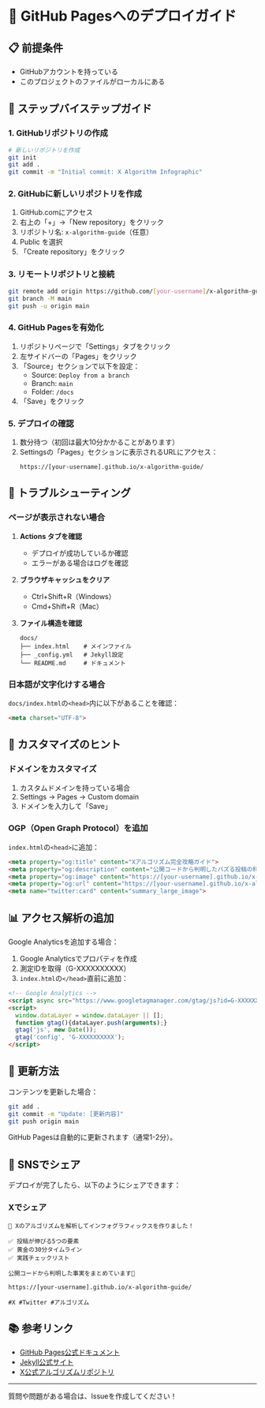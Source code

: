 # 🚀 GitHub Pagesへのデプロイガイド

## 📋 前提条件
- GitHubアカウントを持っている
- このプロジェクトのファイルがローカルにある

## 📝 ステップバイステップガイド

### 1. GitHubリポジトリの作成

```bash
# 新しいリポジトリを作成
git init
git add .
git commit -m "Initial commit: X Algorithm Infographic"
```

### 2. GitHubに新しいリポジトリを作成

1. GitHub.comにアクセス
2. 右上の「+」→「New repository」をクリック
3. リポジトリ名: `x-algorithm-guide`（任意）
4. Public を選択
5. 「Create repository」をクリック

### 3. リモートリポジトリと接続

```bash
git remote add origin https://github.com/[your-username]/x-algorithm-guide.git
git branch -M main
git push -u origin main
```

### 4. GitHub Pagesを有効化

1. リポジトリページで「Settings」タブをクリック
2. 左サイドバーの「Pages」をクリック
3. 「Source」セクションで以下を設定：
   - Source: `Deploy from a branch`
   - Branch: `main`
   - Folder: `/docs`
4. 「Save」をクリック

### 5. デプロイの確認

1. 数分待つ（初回は最大10分かかることがあります）
2. Settingsの「Pages」セクションに表示されるURLにアクセス：
   ```
   https://[your-username].github.io/x-algorithm-guide/
   ```

## 🔧 トラブルシューティング

### ページが表示されない場合

1. **Actions タブを確認**
   - デプロイが成功しているか確認
   - エラーがある場合はログを確認

2. **ブラウザキャッシュをクリア**
   - Ctrl+Shift+R（Windows）
   - Cmd+Shift+R（Mac）

3. **ファイル構造を確認**
   ```
   docs/
   ├── index.html    # メインファイル
   ├── _config.yml   # Jekyll設定
   └── README.md     # ドキュメント
   ```

### 日本語が文字化けする場合

`docs/index.html`の`<head>`内に以下があることを確認：
```html
<meta charset="UTF-8">
```

## 🎨 カスタマイズのヒント

### ドメインをカスタマイズ

1. カスタムドメインを持っている場合
2. Settings → Pages → Custom domain
3. ドメインを入力して「Save」

### OGP（Open Graph Protocol）を追加

`index.html`の`<head>`に追加：
```html
<meta property="og:title" content="Xアルゴリズム完全攻略ガイド">
<meta property="og:description" content="公開コードから判明したバズる投稿の科学">
<meta property="og:image" content="https://[your-username].github.io/x-algorithm-guide/og-image.png">
<meta property="og:url" content="https://[your-username].github.io/x-algorithm-guide/">
<meta name="twitter:card" content="summary_large_image">
```

## 📊 アクセス解析の追加

Google Analyticsを追加する場合：

1. Google Analyticsでプロパティを作成
2. 測定IDを取得（G-XXXXXXXXXX）
3. `index.html`の`</head>`直前に追加：

```html
<!-- Google Analytics -->
<script async src="https://www.googletagmanager.com/gtag/js?id=G-XXXXXXXXXX"></script>
<script>
  window.dataLayer = window.dataLayer || [];
  function gtag(){dataLayer.push(arguments);}
  gtag('js', new Date());
  gtag('config', 'G-XXXXXXXXXX');
</script>
```

## 🔄 更新方法

コンテンツを更新した場合：

```bash
git add .
git commit -m "Update: [更新内容]"
git push origin main
```

GitHub Pagesは自動的に更新されます（通常1-2分）。

## 📱 SNSでシェア

デプロイが完了したら、以下のようにシェアできます：

### Xでシェア
```
🚀 Xのアルゴリズムを解析してインフォグラフィックスを作りました！

✅ 投稿が伸びる5つの要素
✅ 黄金の30分タイムライン
✅ 実践チェックリスト

公開コードから判明した事実をまとめています👀

https://[your-username].github.io/x-algorithm-guide/

#X #Twitter #アルゴリズム
```

## 📚 参考リンク

- [GitHub Pages公式ドキュメント](https://docs.github.com/en/pages)
- [Jekyll公式サイト](https://jekyllrb.com/)
- [X公式アルゴリズムリポジトリ](https://github.com/twitter/the-algorithm)

---

質問や問題がある場合は、Issueを作成してください！